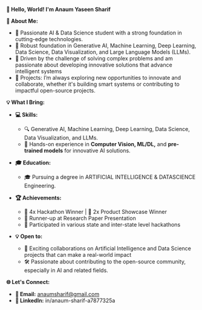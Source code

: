 **👋 Hello, World! I'm Anaum Yaseen Sharif**

**🚀 About Me:**
- 🌟 Passionate AI & Data Science student with a strong foundation in cutting-edge technologies.
- 🔭 Robust foundation in Generative AI, Machine Learning, Deep Learning, Data Science, Data Visualization, and Large Language Models (LLMs).
- 🤔 Driven by the challenge of solving complex problems and am passionate about developing innovative solutions that advance intelligent systems
- 🌱 Projects: I’m always exploring new opportunities to innovate and collaborate, whether it's building smart systems or contributing to impactful open-source projects.
  
**💡 What I Bring:**
- **💻 Skills:**
    - 🔍 Generative AI, Machine Learning, Deep Learning, Data Science, Data Visualization, and LLMs.
    - 🤖 Hands-on experience in **Computer Vision, ML/DL,** and **pre-trained models** for innovative AI solutions.

- **🎓 Education:**
    - 🎓 Pursuing a degree in ARTIFICIAL INTELLIGENCE & DATASCIENCE Engineering.

- **🏆 Achievements:**
    - 🥇 4x Hackathon Winner | 🥇 2x Product Showcase Winner
    - 🏅 Runner-up at Research Paper Presentation
    - 🎉 Participated in various state and inter-state level hackathons

- **💡 Open to:**
    - 🤝 Exciting collaborations on Artificial Intelligence and Data Science projects that can make a real-world impact
    - 🛠️  Passionate about contributing to the open-source community, especially in AI and related fields.

**🌐 Let's Connect:**
- **📧 Email:** anaumsharif@gmail.com
- **💼 LinkedIn:** in/anaum-sharif-a7877325a



<!--
**anaumsharif/anaumsharif** is a ✨ _special_ ✨ repository because its `README.md` (this file) appears on your GitHub profile.

Here are some ideas to get you started:

- 🔭 I’m currently working on ...
- 🌱 I’m currently learning ...
- 👯 I’m looking to collaborate on ...
- 🤔 I’m looking for help with ...
- 💬 Ask me about ...
- 📫 How to reach me: ...
- 😄 Pronouns: ...
- ⚡ Fun fact: ...
💼 LinkedIn: [Your LinkedIn Profile Link]
🐦 Twitter: [Your Twitter Handle, if applicable]
🌐 Portfolio: [Your Website/Blog, if applicable]
-->
